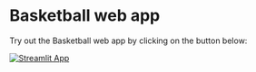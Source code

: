 # Basketball web app

Try out the Basketball web app by clicking on the button below:

[![Streamlit App](https://static.streamlit.io/badges/streamlit_badge_black_white.svg)](https://share.streamlit.io/dataprofessor/basketball-heroku/basketball_app.py)
